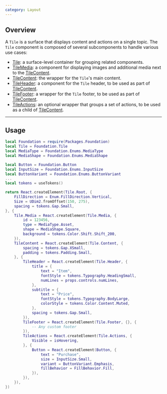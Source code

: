 ```yaml
---
category: Layout
---
```


## Overview

A `Tile` is a surface that displays content and actions on a single topic. The `Tile` component is composed of several subcomponents to handle various use cases:

* [Tile](#root): a surface-level container for grouping related components.
* [TileMedia](#media): a component for displaying images and additional media next to the [TileContent](#content).
* [TileContent](#content): the wrapper for the `Tile`'s main content.
* [TileHeader](#header): a component for the `Tile` header, to be used as part of [TileContent](#content).
* [TileFooter](#footer): a wrapper for the `Tile` footer, to be used as part of [TileContent](#content).
* [TileActions](#actions): an optional wrapper that groups a set of actions, to be used as a child of [TileContent](#content).

---

## Usage

```lua
local Foundation = require(Packages.Foundation)
local Tile = Foundation.Tile
local MediaType = Foundation.Enums.MediaType
local MediaShape = Foundation.Enums.MediaShape

local Button = Foundation.Button
local InputSize = Foundation.Enums.InputSize
local ButtonVariant = Foundation.Enums.ButtonVariant
...
local tokens = useTokens()

return React.createElement(Tile.Root, {
    FillDirection = Enum.FillDirection.Vertical,
    Size = UDim2.fromOffset(150, 275),
    spacing = tokens.Gap.Small,
}, {
    Tile.Media = React.createElement(Tile.Media, {
        id = 123456,
        type = MediaType.Asset,
        shape = MediaShape.Square,
        background = tokens.Color.Shift.Shift_200,
    }),
    TileContent = React.createElement(Tile.Content, {
        spacing = tokens.Gap.XSmall,
        padding = tokens.Padding.Small,
    }, {
        TileHeader = React.createElement(Tile.Header, {
            title = {
                text = "Item",
                fontStyle = tokens.Typography.HeadingSmall,
                numLines = props.controls.numLines,
            },
            subtitle = {
                text = "Price",
                fontStyle = tokens.Typography.BodyLarge,
                colorStyle = tokens.Color.Content.Muted,
            },
            spacing = tokens.Gap.Small,
        }),
        TileFooter = React.createElement(Tile.Footer, {}, {
            -- Any custom footer
        }),
        TileActions = React.createElement(Tile.Actions, {
            Visible = isHovering,
        }, {
            Button = React.createElement(Button, {
                text = "Purchase",
                size = InputSize.Small,
                variant = ButtonVariant.Emphasis,
                fillBehavior = FillBehavior.Fill,
            }),
        }),
    }),
})
```

